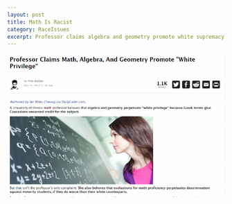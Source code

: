 ```yaml
---
layout: post
title: Math Is Racist
category: RaceIssues
excerpt: Professor claims algebra and geometry promote white supremacy
---
```

<img src="/images/Feminism/MathRacist.PNG" />
